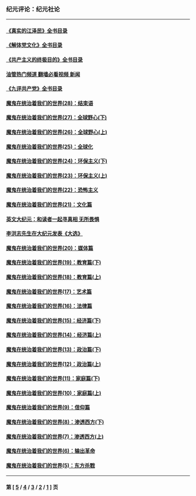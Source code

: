 ### 纪元评论：纪元社论
---
#### [《真实的江泽民》全书目录](../../pages/nsc422/n13721399.md?12190330) 
#### [《解体党文化》全书目录](../../pages/nsc422/n13721157.md?12190330) 
#### [《共产主义的终极目的》全书目录](../../pages/nsc422/n13721048.md?12190330) 
#### [油管热门频道 翻墙必看视频 新闻](ok?12190330)
#### [《九评共产党》全书目录](../../pages/nsc422/n13708085.md?12190330) 
#### [魔鬼在统治着我们的世界(28)：结束语](../../pages/nsc422/n10936246.md?12190330) 
#### [魔鬼在统治着我们的世界(27)：全球野心(下)](../../pages/nsc422/n10928319.md?12190330) 
#### [魔鬼在统治着我们的世界(26)：全球野心(上)](../../pages/nsc422/n10900318.md?12190330) 
#### [魔鬼在统治着我们的世界(25)：全球化](../../pages/nsc422/n10788205.md?12190330) 
#### [魔鬼在统治着我们的世界(24)：环保主义(下)](../../pages/nsc422/n10695307.md?12190330) 
#### [魔鬼在统治着我们的世界(23)：环保主义(上)](../../pages/nsc422/n10688613.md?12190330) 
#### [魔鬼在统治着我们的世界(22)：恐怖主义](../../pages/nsc422/n10614727.md?12190330) 
#### [魔鬼在统治着我们的世界(21)：文化篇](../../pages/nsc422/n10597706.md?12190330) 
#### [英文大纪元：和读者一起寻真相 无所畏惧](../../pages/nsc422/n12542027.md?12190330) 
#### [李洪志先生在大纪元发表《大选》](../../pages/nsc422/n12534746.md?12190330) 
#### [魔鬼在统治着我们的世界(20)：媒体篇](../../pages/nsc422/n10586579.md?12190330) 
#### [魔鬼在统治着我们的世界(19)：教育篇(下)](../../pages/nsc422/n10564808.md?12190330) 
#### [魔鬼在统治着我们的世界(18)：教育篇(上)](../../pages/nsc422/n10526970.md?12190330) 
#### [魔鬼在统治着我们的世界(17)：艺术篇](../../pages/nsc422/n10499093.md?12190330) 
#### [魔鬼在统治着我们的世界(16)：法律篇](../../pages/nsc422/n10485969.md?12190330) 
#### [魔鬼在统治着我们的世界(15)：经济篇(下)](../../pages/nsc422/n10469975.md?12190330) 
#### [魔鬼在统治着我们的世界(14)：经济篇(上)](../../pages/nsc422/n10457370.md?12190330) 
#### [魔鬼在统治着我们的世界(13)：政治篇(下)](../../pages/nsc422/n10448270.md?12190330) 
#### [魔鬼在统治着我们的世界(12)：政治篇(上)](../../pages/nsc422/n10444576.md?12190330) 
#### [魔鬼在统治着我们的世界(11)：家庭篇(下)](../../pages/nsc422/n10440961.md?12190330) 
#### [魔鬼在统治着我们的世界(10)：家庭篇(上)](../../pages/nsc422/n10435448.md?12190330) 
#### [魔鬼在统治着我们的世界(9)：信仰篇](../../pages/nsc422/n10432159.md?12190330) 
#### [魔鬼在统治着我们的世界(8)：渗透西方(下)](../../pages/nsc422/n10429603.md?12190330) 
#### [魔鬼在统治着我们的世界(7)：渗透西方(上)](../../pages/nsc422/n10426013.md?12190330) 
#### [魔鬼在统治着我们的世界(6)：输出革命](../../pages/nsc422/n10421536.md?12190330) 
#### [魔鬼在统治着我们的世界(5)：东方杀戮](../../pages/nsc422/n10417707.md?12190330) 

---
#### 第 [ [5](./5.md?12190330) / [4](./4.md?12190330) / [3](./3.md?12190330) / [2](./2.md?12190330) / [1](./1.md?12190330) ] 页
